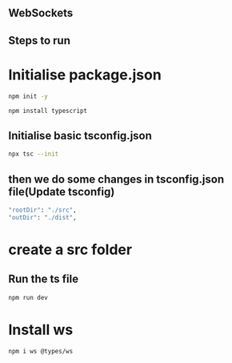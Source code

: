 ## WebSockets
## Steps to run
 
# Initialise package.json

````bash
npm init -y
````

````bash
npm install typescript
````


## Initialise basic tsconfig.json
````bash
npx tsc --init
````

## then we do some changes in tsconfig.json file(Update tsconfig)
````bash
"rootDir": "./src",
"outDir": "./dist",
````


# create a src folder

## Run the ts file
````bash
npm run dev 
````


# Install ws
````bash
npm i ws @types/ws
````

